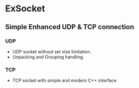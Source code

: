 # ExSocket

## Simple Enhanced UDP & TCP connection

### UDP
* UDP socket without set size limitation.
* Unpacking and Grouping handling.

### TCP
* TCP socket with simple and modern C++ interface

